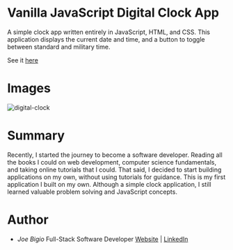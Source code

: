 # Vanilla JavaScript Digital Clock App

A simple clock app written entirely in JavaScript, HTML, and CSS. This application displays the current date and time, and a button to toggle between standard and military time.

See it [here](https://jvbigio.github.io/digital-clock/)
# Images

![digital-clock](https://user-images.githubusercontent.com/43301741/99193175-404dcf80-2745-11eb-9e2d-453d397a3c2a.png)

# Summary

Recently, I started the journey to become a software developer. Reading all the books I could on web development, computer science fundamentals, and taking online tutorials that I could. That said, I decided to start building applications on my own, without using tutorials for guidance. This is my first application I built on my own. Although a simple clock application, I still learned valuable problem solving and JavaScript concepts.

# Author

- _Joe Bigio_ Full-Stack Software Developer [Website](https://joebigio.netlify.app/) | [LinkedIn](https://www.linkedin.com/in/joelbigio/)

